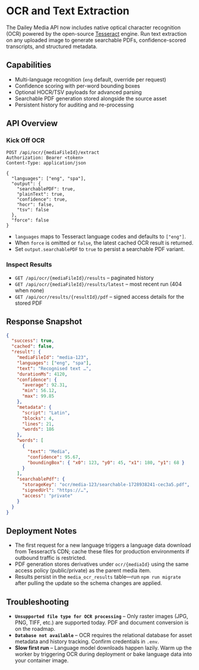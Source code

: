 # OCR and Text Extraction

The Dailey Media API now includes native optical character recognition (OCR) powered by the open-source [Tesseract](https://github.com/tesseract-ocr/tesseract) engine. Run text extraction on any uploaded image to generate searchable PDFs, confidence-scored transcripts, and structured metadata.

## Capabilities

- Multi-language recognition (`eng` default, override per request)
- Confidence scoring with per-word bounding boxes
- Optional HOCR/TSV payloads for advanced parsing
- Searchable PDF generation stored alongside the source asset
- Persistent history for auditing and re-processing

## API Overview

### Kick Off OCR

```http
POST /api/ocr/{mediaFileId}/extract
Authorization: Bearer <token>
Content-Type: application/json

{
  "languages": ["eng", "spa"],
  "output": {
    "searchablePDF": true,
    "plainText": true,
    "confidence": true,
    "hocr": false,
    "tsv": false
  },
  "force": false
}
```

- `languages` maps to Tesseract language codes and defaults to `["eng"]`.
- When `force` is omitted or `false`, the latest cached OCR result is returned.
- Set `output.searchablePDF` to `true` to persist a searchable PDF variant.

### Inspect Results

- `GET /api/ocr/{mediaFileId}/results` – paginated history
- `GET /api/ocr/{mediaFileId}/results/latest` – most recent run (404 when none)
- `GET /api/ocr/results/{resultId}/pdf` – signed access details for the stored PDF

## Response Snapshot

```json
{
  "success": true,
  "cached": false,
  "result": {
    "mediaFileId": "media-123",
    "languages": ["eng", "spa"],
    "text": "Recognised text …",
    "durationMs": 4120,
    "confidence": {
      "average": 92.31,
      "min": 56.12,
      "max": 99.85
    },
    "metadata": {
      "script": "Latin",
      "blocks": 4,
      "lines": 21,
      "words": 186
    },
    "words": [
      {
        "text": "Media",
        "confidence": 95.67,
        "boundingBox": { "x0": 123, "y0": 45, "x1": 180, "y1": 68 }
      }
    ],
    "searchablePdf": {
      "storageKey": "ocr/media-123/searchable-1728938241-cec3a5.pdf",
      "signedUrl": "https://…",
      "access": "private"
    }
  }
}
```

## Deployment Notes

- The first request for a new language triggers a language data download from Tesseract’s CDN; cache these files for production environments if outbound traffic is restricted.
- PDF generation stores derivatives under `ocr/{mediaId}` using the same access policy (public/private) as the parent media item.
- Results persist in the `media_ocr_results` table—run `npm run migrate` after pulling the update so the schema changes are applied.

## Troubleshooting

- **`Unsupported file type for OCR processing`** – Only raster images (JPG, PNG, TIFF, etc.) are supported today. PDF and document conversion is on the roadmap.
- **`Database not available`** – OCR requires the relational database for asset metadata and history tracking. Confirm credentials in `.env`.
- **Slow first run** – Language model downloads happen lazily. Warm up the worker by triggering OCR during deployment or bake language data into your container image.
